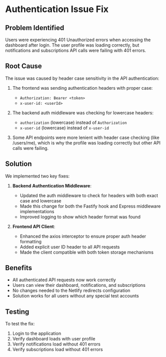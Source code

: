 # Authentication Issue Fix

## Problem Identified
Users were experiencing 401 Unauthorized errors when accessing the dashboard after login. The user profile was loading correctly, but notifications and subscriptions API calls were failing with 401 errors.

## Root Cause
The issue was caused by header case sensitivity in the API authentication:

1. The frontend was sending authentication headers with proper case:
   - `Authorization: Bearer <token>`
   - `x-user-id: <userId>`

2. The backend auth middleware was checking for lowercase headers:
   - `authorization` (lowercase) instead of `Authorization`
   - `x-user-id` (lowercase) instead of `x-user-id`

3. Some API endpoints were more lenient with header case checking (like /users/me), which is why the profile was loading correctly but other API calls were failing.

## Solution
We implemented two key fixes:

1. **Backend Authentication Middleware**:
   - Updated the auth middleware to check for headers with both exact case and lowercase
   - Made this change for both the Fastify hook and Express middleware implementations
   - Improved logging to show which header format was found

2. **Frontend API Client**:
   - Enhanced the axios interceptor to ensure proper auth header formatting
   - Added explicit user ID header to all API requests
   - Made the client compatible with both token storage mechanisms

## Benefits
- All authenticated API requests now work correctly
- Users can view their dashboard, notifications, and subscriptions
- No changes needed to the Netlify redirects configuration
- Solution works for all users without any special test accounts

## Testing
To test the fix:
1. Login to the application
2. Verify dashboard loads with user profile
3. Verify notifications load without 401 errors
4. Verify subscriptions load without 401 errors